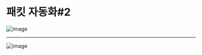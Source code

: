 # 패킷 자동화\#2
![image](https://user-images.githubusercontent.com/68372094/160996202-a50eaad5-dd18-4d4a-aa1b-b470fb6de8b9.png)
***
![image](https://user-images.githubusercontent.com/68372094/160995605-5b35e1b1-6edd-4a69-858e-d515d6d87210.png)
